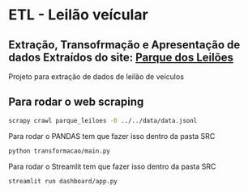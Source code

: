 # ETL - Leilão veícular
## Extração, Transofrmação e Apresentação de dados Extraídos do site: [Parque dos Leilões](https://www.parquedosleiloes.com.br/)
Projeto para extração de dados de leilão de veículos

## Para rodar o web scraping

```bash
scrapy crawl parque_leiloes -O ../../data/data.jsonl
```

Para rodar o PANDAS tem que fazer isso dentro da pasta SRC

```bash
python transformacao/main.py
```

Para rodar o Streamlit tem que fazer isso dentro da pasta SRC

```bash
streamlit run dashboard/app.py 
```
